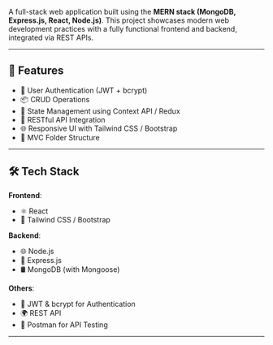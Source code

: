 A full-stack web application built using the **MERN stack (MongoDB, Express.js, React, Node.js)**. This project showcases modern web development practices with a fully functional frontend and backend, integrated via REST APIs.

---

## 🚀 Features

- 🔐 User Authentication (JWT + bcrypt)
- 📦 CRUD Operations
- 🧠 State Management using Context API / Redux
- 📡 RESTful API Integration
- 🌐 Responsive UI with Tailwind CSS / Bootstrap
- 📁 MVC Folder Structure

---

## 🛠 Tech Stack

**Frontend**:
- ⚛️ React
- 🎨 Tailwind CSS / Bootstrap

**Backend**:
- 🌐 Node.js
- 🚂 Express.js
- 🛢 MongoDB (with Mongoose)

**Others**:
- 🔑 JWT & bcrypt for Authentication
- 🌍 REST API
- 🧪 Postman for API Testing

---
